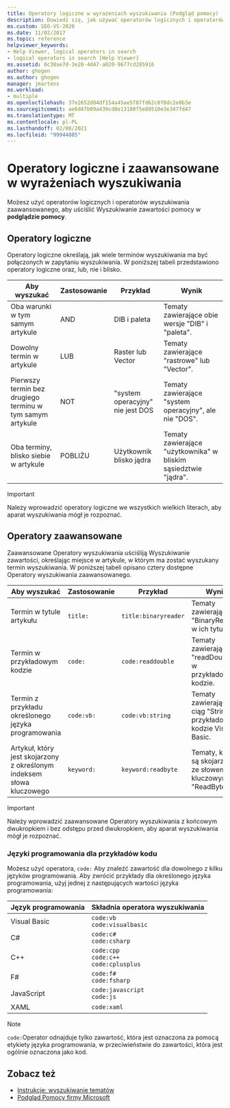 ```yaml
---
title: Operatory logiczne w wyrażeniach wyszukiwania (Podgląd pomocy)
description: Dowiedz się, jak używać operatorów logicznych i operatorów wyszukiwania zaawansowanego do uściślenia wyrażeń wyszukiwania w Podgląd Pomocy firmy Microsoft.
ms.custom: SEO-VS-2020
ms.date: 11/02/2017
ms.topic: reference
helpviewer_keywords:
- Help Viewer, logical operators in search
- logical operators in search [Help Viewer]
ms.assetid: 0c38ae7d-3e20-4d47-a020-9677cd285916
author: ghogen
ms.author: ghogen
manager: jmartens
ms.workload:
- multiple
ms.openlocfilehash: 37e2652d04df154a45ae5f87fd62c8f8dc2e0b3e
ms.sourcegitcommit: ae6d47b09a439cd0e13180f5e89510e3e347fd47
ms.translationtype: MT
ms.contentlocale: pl-PL
ms.lasthandoff: 02/08/2021
ms.locfileid: "99944085"
---
```

# <a name="logical-and-advanced-operators-in-search-expressions"></a>Operatory logiczne i zaawansowane w wyrażeniach wyszukiwania

Możesz użyć operatorów logicznych i operatorów wyszukiwania zaawansowanego, aby uściślić Wyszukiwanie zawartości pomocy w **podglądzie pomocy**.

## <a name="logical-operators"></a>Operatory logiczne

Operatory logiczne określają, jak wiele terminów wyszukiwania ma być połączonych w zapytaniu wyszukiwania. W poniższej tabeli przedstawiono operatory logiczne oraz, lub, nie i blisko.

|Aby wyszukać|Zastosowanie|Przykład|Wynik|
|-------------------|---------|-------------|------------|
|Oba warunki w tym samym artykule|AND|DIB i paleta|Tematy zawierające obie wersje "DIB" i "paleta".|
|Dowolny termin w artykule|LUB|Raster lub Vector|Tematy zawierające "rastrowe" lub "Vector".|
|Pierwszy termin bez drugiego terminu w tym samym artykule|NOT|"system operacyjny" nie jest DOS|Tematy zawierające "system operacyjny", ale nie "DOS".|
|Oba terminy, blisko siebie w artykule|POBLIŻU|Użytkownik blisko jądra|Tematy zawierające "użytkownika" w bliskim sąsiedztwie "jądra".|

> [!IMPORTANT]
> Należy wprowadzić operatory logiczne we wszystkich wielkich literach, aby aparat wyszukiwania mógł je rozpoznać.

## <a name="advanced-operators"></a>Operatory zaawansowane

Zaawansowane Operatory wyszukiwania uściśliją Wyszukiwanie zawartości, określając miejsce w artykule, w którym ma zostać wyszukany termin wyszukiwania. W poniższej tabeli opisano cztery dostępne Operatory wyszukiwania zaawansowanego.

|Aby wyszukać|Zastosowanie|Przykład|Wynik|
|-------------------|---------|-------------|------------|
|Termin w tytule artykułu|`title:`|`title:binaryreader`|Tematy zawierające "BinaryReader" w ich tytułach.|
|Termin w przykładowym kodzie|`code:`|`code:readdouble`|Tematy zawierające "readDouble" w przykładowym kodzie.|
|Termin z przykładu określonego języka programowania|`code:vb:`|`code:vb:string`|Tematy zawierające ciąg "String" w przykładowym kodzie Visual Basic.|
|Artykuł, który jest skojarzony z określonym indeksem słowa kluczowego|`keyword:`|`keyword:readbyte`|Tematy, które są skojarzone ze słowem kluczowym "ReadByte".|

> [!IMPORTANT]
> Należy wprowadzić zaawansowane Operatory wyszukiwania z końcowym dwukropkiem i bez odstępu przed dwukropkiem, aby aparat wyszukiwania mógł je rozpoznać.

### <a name="programming-languages-for-code-examples"></a>Języki programowania dla przykładów kodu

Możesz użyć operatora, `code:` Aby znaleźć zawartość dla dowolnego z kilku języków programowania. Aby zwrócić przykłady dla określonego języka programowania, użyj jednej z następujących wartości języka programowania:

|Język programowania|Składnia operatora wyszukiwania|
| - |---------|
|Visual Basic|`code:vb`<br/>`code:visualbasic`|
|C#|`code:c#`<br/>`code:csharp`|
|C++|`code:cpp`<br/>`code:c++`<br/>`code:cplusplus`|
|F#|`code:f#`<br/>`code:fsharp`|
|JavaScript|`code:javascript`<br/>`code:js`|
|XAML|`code:xaml`|

> [!NOTE]
> `code:`Operator odnajduje tylko zawartość, która jest oznaczona za pomocą etykiety języka programowania, w przeciwieństwie do zawartości, która jest ogólnie oznaczona jako kod.

## <a name="see-also"></a>Zobacz też

- [Instrukcje: wyszukiwanie tematów](../help-viewer/find-topics.md)
- [Podgląd Pomocy firmy Microsoft](../help-viewer/overview.md)
